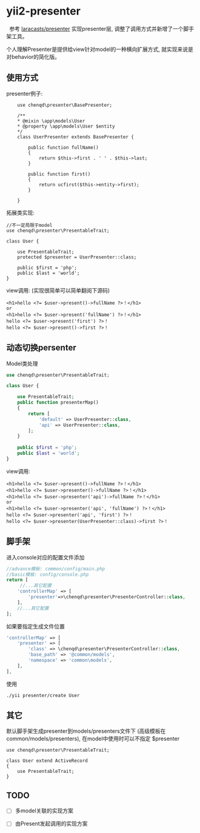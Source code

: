 # yii2-presenter
 
 参考 [laracasts/presenter](https://github.com/laracasts/Presenter) 实现presenter层,
 调整了调用方式并新增了一个脚手架工具。
 
 个人理解Presenter是提供给view针对model的一种横向扩展方式,
 就实现来说是对behavior的简化版。
 
## 使用方式

presenter例子:
```
    use chenqd\presenter\BasePresenter;
    
    /**
    * @mixin \app\models\User
    * @property \app\models\User $entity
    */
    class UserPresenter extends BasePresenter {
    
        public function fullName()
        {
            return $this->first . ' ' . $this->last;
        }
        
        public function first()
        {
            return ucfirst($this->entity->first);
        }
    
    }
```

拓展类实现:
```
//不一定局限于model
use chenqd\presenter\PresentableTrait;

class User {

    use PresentableTrait;
    protected $presenter = UserPresenter::class;
    
    public $first = 'php';
    public $last = 'world';
}
```

view调用: (实现很简单可以简单翻阅下源码)
```
<h1>hello <?= $user->present()->fullName ?>！</h1>
or
<h1>hello <?= $user->present('fullName') ?>！</h1>
hello <?= $user->present('first') ?>！
hello <?= $user->present()->first ?>！
```

## 动态切换persenter
Model类处理
```php
use chenqd\presenter\PresentableTrait;

class User {

    use PresentableTrait;
    public function presenterMap()
    {
        return [
            'default' => UserPresenter::class,
            'api' => UserPresenter::class,
        ];
    }
    
    public $first = 'php';
    public $last = 'world';
}
```

view调用: 

```
<h1>hello <?= $user->present()->fullName ?>！</h1>
<h1>hello <?= $user->presenter()->fullName ?>！</h1>
<h1>hello <?= $user->presenter('api')->fullName ?>！</h1>
or
<h1>hello <?= $user->presenter('api', 'fullName') ?>！</h1>
hello <?= $user->presenter('api', 'first') ?>！
hello <?= $user->presenter(UserPresenter::class)->first ?>！
```

## 脚手架
进入console对应的配置文件添加
```php
//advance模板: common/config/main.php
//basic模板: config/console.php
return [
     //...其它配置
    'controllerMap' => [
        'presenter'=>\chenqd\presenter\PresenterController::class,
    ],
    //...其它配置
];
```
如果要指定生成文件位置
```php
'controllerMap' => [
    'presenter' => [
        'class' => \chenqd\presenter\PresenterController::class,
        'base_path' => '@common/models',
        'namespace' => 'common\models',
    ],
],
```


使用
```
./yii presenter/create User
```

## 其它
默认脚手架生成presenter到models/presenters文件下
(高级模板在common/models/presenters),
在model中使用时可以不指定 $presenter

```
use chenqd\presenter\PresentableTrait;

class User extend ActiveRecord
{
    use PresentableTrait;
}
```

## TODO
- [ ] 多model关联的实现方案
- [ ] 由Present发起调用的实现方案

